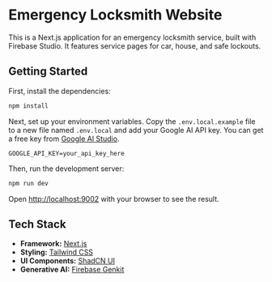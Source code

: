 # Emergency Locksmith Website

This is a Next.js application for an emergency locksmith service, built with Firebase Studio. It features service pages for car, house, and safe lockouts.

## Getting Started

First, install the dependencies:

```bash
npm install
```

Next, set up your environment variables. Copy the `.env.local.example` file to a new file named `.env.local` and add your Google AI API key. You can get a free key from [Google AI Studio](https://aistudio.google.com/app/apikey).

```
GOOGLE_API_KEY=your_api_key_here
```

Then, run the development server:

```bash
npm run dev
```

Open [http://localhost:9002](http://localhost:9002) with your browser to see the result.

## Tech Stack

- **Framework:** [Next.js](https://nextjs.org/)
- **Styling:** [Tailwind CSS](https://tailwindcss.com/)
- **UI Components:** [ShadCN UI](https://ui.shadcn.com/)
- **Generative AI:** [Firebase Genkit](https://firebase.google.com/docs/genkit)
